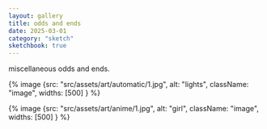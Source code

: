 ```yaml
---
layout: gallery
title: odds and ends
date: 2025-03-01
category: "sketch"
sketchbook: true
---
```


miscellaneous odds and ends.

{% image {src: "src/assets/art/automatic/1.jpg", alt: "lights", className: "image", widths: [500] } %}

 
 
{% image {src: "src/assets/art/anime/1.jpg", alt: "girl", className: "image", widths: [500] } %}


